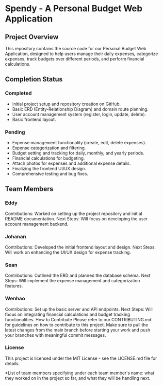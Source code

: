 # Spendy - A Personal Budget Web Application
## Project Overview
This repository contains the source code for our Personal Budget Web Application, designed to help users manage their daily expenses, categorize expenses, track budgets over different periods, and perform financial calculations.

## Completion Status

### Completed
- Initial project setup and repository creation on GitHub.
- Basic ERD (Entity-Relationship Diagram) and domain route planning.
- User account management system (register, login, update, delete).
- Basic frontend layout.
### Pending
- Expense management functionality (create, edit, delete expenses).
- Expense categorization and filtering.
- Budget setting and tracking for daily, monthly, and yearly periods.
- Financial calculations for budgeting.
- Attach photos for expenses and additional expense details.
- Finalizing the frontend UI/UX design.
- Comprehensive testing and bug fixes.

## Team Members
### Eddy
Contributions: Worked on setting up the project repository and initial README documentation.
Next Steps: Will focus on developing the user account management backend.

### Johanan
Contributions: Developed the initial frontend layout and design.
Next Steps: Will work on enhancing the UI/UX design for expense tracking.

### Sean
Contributions: Outlined the ERD and planned the database schema.
Next Steps: Will implement the expense management and categorization features.

### Wenhao
Contributions: Set up the basic server and API endpoints.
Next Steps: Will focus on integrating financial calculations and budget tracking functionalities.
How to Contribute
Please refer to our CONTRIBUTING.md for guidelines on how to contribute to this project. Make sure to pull the latest changes from the main branch before starting your work and push your branches with meaningful commit messages.

### License
This project is licensed under the MIT License - see the LICENSE.md file for details.

*List of team members specifying under each team member's name: what they worked on in the project so far, and what they will be handling next.
